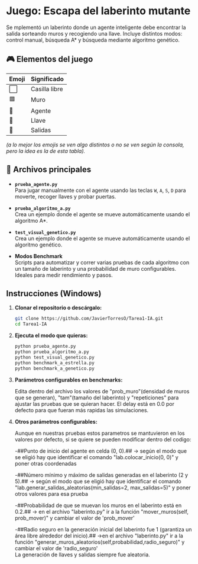 # Juego: Escapa del laberinto mutante

Se mplementó un laberinto donde un agente inteligente debe encontrar la salida sorteando muros y recogiendo una llave. 
Incluye distintos modos: control manual, búsqueda A* y búsqueda mediante algoritmo genético.  

## 🎮 Elementos del juego  

| Emoji | Significado |
|-------|-------------|
| ⬜ | Casilla libre |
| 🟥 | Muro |
| 🤖 | Agente |
| 🔑 | Llave |
| 🚪 | Salidas |

*(a lo mejor los emojis se ven algo distintos o no se ven según la consola, pero la idea es la de esta tabla).*  

## 📂 Archivos principales  

- **`prueba_agente.py`**  
  Para jugar manualmente con el agente usando las teclas `W`, `A`, `S`, `D` para moverte, recoger llaves y probar puertas.  

- **`prueba_algoritmo_a.py`**  
  Crea un ejemplo donde el agente se mueve automáticamente usando el algoritmo A*.  

- **`test_visual_genetico.py`**  
  Crea un ejemplo donde el agente se mueve automáticamente usando el algoritmo genético.  

- **Modos Benchmark**  
  Scripts para automatizar y correr varias pruebas de cada algoritmo con un tamaño de laberinto y una probabilidad de muro configurables.  
  Ideales para medir rendimiento y pasos.  

## Instrucciones (Windows)  

1. **Clonar el repositorio o descárgalo:**  

   ```bash
   git clone https://github.com/JavierTorresO/Tarea1-IA.git
   cd Tarea1-IA
2. **Ejecuta el modo que quieras:**  

   ```bash
   python prueba_agente.py
   python prueba_algoritmo_a.py
   python test_visual_genetico.py
   python benchmark_a_estrella.py
   python benchmark_a_genetico.py
3. **Parámetros configurables en benchmarks:**  

   Edita dentro del archivo los valores de "prob_muro"(densidad de muros que se generan), "tam"(tamaño del laberinto) y "repeticiones" para ajustar las pruebas que se quieran hacer.
   El delay está en 0.0 por defecto para que fueran más rapidas las simulaciones.

4. **Otros parámetros configurables:**

   Aunque en nuestras pruebas estos parametros se mantuvieron en los valores por defecto, si se quiere se pueden modificar dentro del codigo:
   
    -##Punto de inicio del agente en celda (0, 0).## -> según el modo que se eligió hay que identificar el comando "lab.colocar_inicio(0, 0)" y poner otras coordenadas

    -##Número mínimo y máximo de salidas generadas en el laberinto (2 y 5).## -> según el modo que se eligió hay que identificar el comando "lab.generar_salidas_aleatorias(min_salidas=2, max_salidas=5)" y poner otros valores para esa prueba


    -##Probabilidad de que se muevan los muros en el laberinto está en 0.2.## -> en el archivo "laberinto.py" ir a la función "mover_muros(self, prob_mover)" y cambiar el valor de 'prob_mover'

    -##Radio seguro en la generación inicial del laberinto fue 1 (garantiza un área libre alrededor del inicio).## ->en el archivo "laberinto.py" ir a la función "generar_muros_aleatorios(self,probabilidad,radio_seguro)" y cambiar el valor de 'radio_seguro'    
    La generación de llaves y salidas siempre fue aleatoria. 
   
